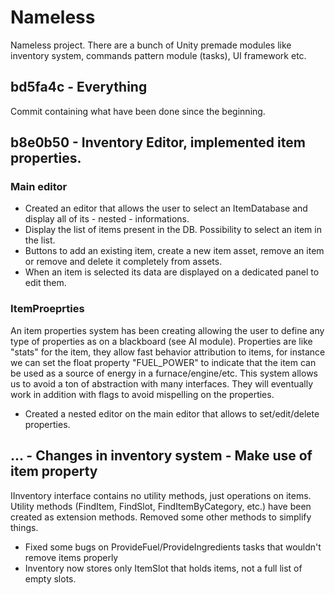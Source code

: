 # Nameless
Nameless project. There are a bunch of Unity premade modules like inventory system, commands pattern module (tasks), UI framework etc.

## bd5fa4c - Everything

Commit containing what have been done since the beginning.

## b8e0b50 - Inventory Editor, implemented item properties.

### Main editor

* Created an editor that allows the user to select an ItemDatabase and display all of its - nested - informations.
* Display the list of items present in the DB. Possibility to select an item in the list.
* Buttons to add an existing item, create a new item asset, remove an item or remove and delete it completely from assets.
* When an item is selected its data are displayed on a dedicated panel to edit them.

### ItemProeprties

An item properties system has been creating allowing the user to define any type of properties as on a blackboard (see AI module).
Properties are like "stats" for the item, they allow fast behavior attribution to items, for instance we can set the float property "FUEL_POWER" to indicate that the item can be used as a source of energy in a furnace/engine/etc. This system allows us to avoid a ton of abstraction with many interfaces. They will eventually work in addition with flags to avoid mispelling on the properties.

* Created a nested editor on the main editor that allows to set/edit/delete properties.

## ... - Changes in inventory system - Make use of item property

IInventory interface contains no utility methods, just operations on items. Utility methods (FindItem, FindSlot, FindItemByCategory, etc.) have been created as extension methods. Removed some other methods to simplify things.

* Fixed some bugs on ProvideFuel/ProvideIngredients tasks that wouldn't remove items properly
* Inventory now stores only ItemSlot that holds items, not a full list of empty slots.

